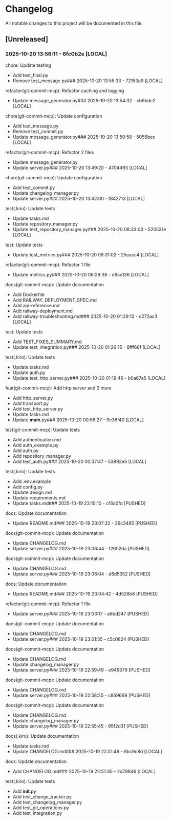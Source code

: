 # Changelog

All notable changes to this project will be documented in this file.

## [Unreleased]

### 2025-10-20 13:56:11 - 6fc0b2e [LOCAL]

chore: Update testing

- Add test_final.py
- Remove test_message.py### 2025-10-20 13:55:33 - 72153a9 [LOCAL]

refactor(git-commit-mcp): Refactor caching and logging

- Update message_generator.py### 2025-10-20 13:54:32 - cb6bdc2 [LOCAL]

chore(git-commit-mcp): Update configuration

- Add test_message.py
- Remove test_commit.py
- Update message_generator.py### 2025-10-20 13:50:58 - 5056bec [LOCAL]

refactor(git-commit-mcp): Refactor 2 files

- Update message_generator.py
- Update server.py### 2025-10-20 13:49:20 - 4704493 [LOCAL]

chore(git-commit-mcp): Update configuration

- Add test_commit.py
- Update changelog_manager.py
- Update server.py### 2025-10-20 13:42:00 - f842713 [LOCAL]

test(.kiro): Update tests

- Update tasks.md
- Update repository_manager.py
- Update test_repository_manager.py### 2025-10-20 08:33:00 - 520531e [LOCAL]

test: Update tests

- Update test_metrics.py### 2025-10-20 08:31:02 - 25eacc4 [LOCAL]

refactor(git-commit-mcp): Refactor 1 file

- Update metrics.py### 2025-10-20 08:29:38 - d8ac136 [LOCAL]

docs(git-commit-mcp): Update documentation

- Add Dockerfile
- Add RAILWAY_DEPLOYMENT_SPEC.md
- Add api-reference.md
- Add railway-deployment.md
- Add railway-troubleshooting.md### 2025-10-20 01:29:12 - c272ac3 [LOCAL]

test: Update tests

- Add TEST_FIXES_SUMMARY.md
- Update test_integration.py### 2025-10-20 01:26:15 - 8fff68f [LOCAL]

test(.kiro): Update tests

- Update tasks.md
- Update auth.py
- Update test_http_server.py### 2025-10-20 01:19:46 - b0a67a5 [LOCAL]

feat(git-commit-mcp): Add http server and 2 more

- Add http_server.py
- Add transport.py
- Add test_http_server.py
- Update tasks.md
- Update __main__.py### 2025-10-20 00:56:27 - 9e36f40 [LOCAL]

test(git-commit-mcp): Update tests

- Add authentication.md
- Add auth_example.py
- Add auth.py
- Add repository_manager.py
- Add test_auth.py### 2025-10-20 00:37:47 - 53892e5 [LOCAL]

test(.kiro): Update tests

- Add .env.example
- Add config.py
- Update design.md
- Update requirements.md
- Update tasks.md### 2025-10-19 23:10:10 - c16a0fd [PUSHED]

docs: Update documentation

- Update README.md### 2025-10-19 23:07:32 - 36c3485 [PUSHED]

docs(git-commit-mcp): Update documentation

- Update CHANGELOG.md
- Update server.py### 2025-10-19 23:06:44 - f2602da [PUSHED]

docs(git-commit-mcp): Update documentation

- Update CHANGELOG.md
- Update server.py### 2025-10-19 23:06:04 - d6d5352 [PUSHED]

docs: Update documentation

- Update README.md### 2025-10-19 23:04:42 - 4d528b8 [PUSHED]

refactor(git-commit-mcp): Refactor 1 file

- Update server.py### 2025-10-19 23:03:17 - a6bd247 [PUSHED]

docs(git-commit-mcp): Update documentation

- Update CHANGELOG.md
- Update server.py### 2025-10-19 23:01:55 - c5c0824 [PUSHED]

docs(git-commit-mcp): Update documentation

- Update CHANGELOG.md
- Update changelog_manager.py
- Update server.py### 2025-10-19 22:59:49 - e946379 [PUSHED]

docs(git-commit-mcp): Update documentation

- Update CHANGELOG.md
- Update server.py### 2025-10-19 22:58:25 - c869669 [PUSHED]

docs(git-commit-mcp): Update documentation

- Update CHANGELOG.md
- Update changelog_manager.py
- Update server.py### 2025-10-19 22:55:45 - 95f2d31 [PUSHED]

docs(.kiro): Update documentation

- Update tasks.md
- Update CHANGELOG.md### 2025-10-19 22:51:49 - 8bc9c8d [LOCAL]

docs: Update documentation

- Add CHANGELOG.md### 2025-10-19 22:51:30 - 2d79846 [LOCAL]

test(.kiro): Update tests

- Add __init__.py
- Add test_change_tracker.py
- Add test_changelog_manager.py
- Add test_git_operations.py
- Add test_integration.py